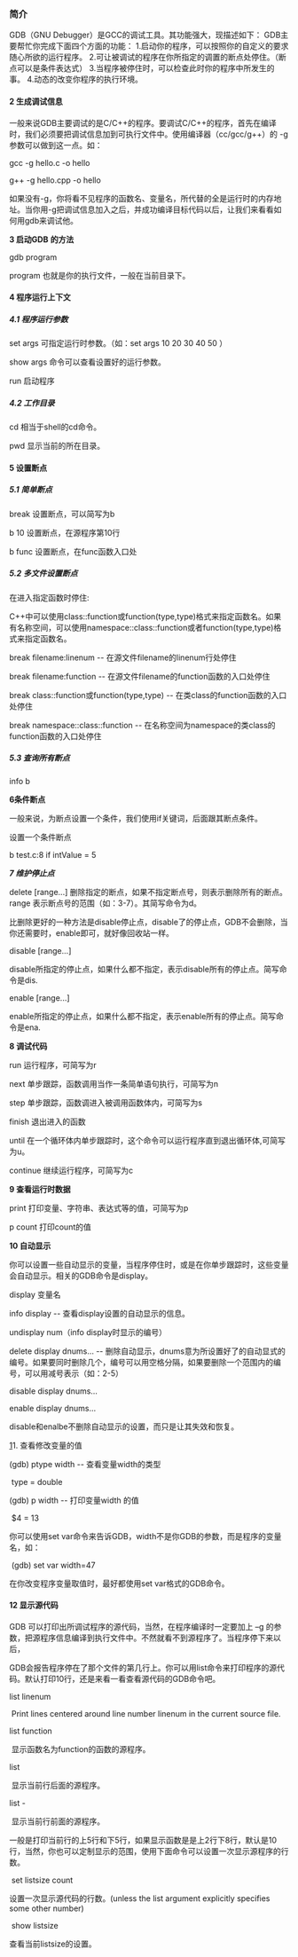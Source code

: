 ### 简介

   GDB（GNU Debugger）是GCC的调试工具。其功能强大，现描述如下：   GDB主要帮忙你完成下面四个方面的功能：   1.启动你的程序，可以按照你的自定义的要求随心所欲的运行程序。   2.可让被调试的程序在你所指定的调置的断点处停住。（断点可以是条件表达式）   3.当程序被停住时，可以检查此时你的程序中所发生的事。   4.动态的改变你程序的执行环境。

#### **2 生成调试信息**

   一般来说GDB主要调试的是C/C++的程序。要调试C/C++的程序，首先在编译时，我们必须要把调试信息加到可执行文件中。使用编译器（cc/gcc/g++）的 -g 参数可以做到这一点。如：

   gcc -g hello.c -o hello

   g++ -g hello.cpp -o hello

   如果没有-g，你将看不见程序的函数名、变量名，所代替的全是运行时的内存地址。当你用-g把调试信息加入之后，并成功编译目标代码以后，让我们来看看如何用gdb来调试他。

**3 启动GDB** **的方法**

   gdb program

   program 也就是你的执行文件，一般在当前目录下。

#### **4 程序运行上下文**

##### **4.1 程序运行参数**

   set args 可指定运行时参数。（如：set args 10 20 30 40 50 ）

   show args 命令可以查看设置好的运行参数。

   run 启动程序

##### **4.2 工作目录**

   cd 相当于shell的cd命令。

   pwd 显示当前的所在目录。

#### **5 设置断点**

##### **5.1 简单断点**

   break 设置断点，可以简写为b

   b 10 设置断点，在源程序第10行

   b func 设置断点，在func函数入口处

##### **5.2 多文件设置断点**

   在进入指定函数时停住:

   C++中可以使用class::function或function(type,type)格式来指定函数名。如果有名称空间，可以使用namespace::class::function或者function(type,type)格式来指定函数名。

   break filename:linenum -- 在源文件filename的linenum行处停住

   break filename:function -- 在源文件filename的function函数的入口处停住

   break class::function或function(type,type) -- 在类class的function函数的入口处停住

   break namespace::class::function -- 在名称空间为namespace的类class的function函数的入口处停住

##### **5.3 查询所有断点**

   info b

**6条件断点**

   一般来说，为断点设置一个条件，我们使用if关键词，后面跟其断点条件。

   设置一个条件断点

   b test.c:8 if intValue = 5

***7 维护停止点***

   delete [range...] 删除指定的断点，如果不指定断点号，则表示删除所有的断点。range 表示断点号的范围（如：3-7）。其简写命令为d。

​      比删除更好的一种方法是disable停止点，disable了的停止点，GDB不会删除，当你还需要时，enable即可，就好像回收站一样。

   disable [range...]

​      disable所指定的停止点，如果什么都不指定，表示disable所有的停止点。简写命令是dis.

   enable [range...]

​      enable所指定的停止点，如果什么都不指定，表示enable所有的停止点。简写命令是ena.

**8 调试代码**

   run 运行程序，可简写为r

   next 单步跟踪，函数调用当作一条简单语句执行，可简写为n

   step 单步跟踪，函数调进入被调用函数体内，可简写为s

   finish 退出进入的函数

   until 在一个循环体内单步跟踪时，这个命令可以运行程序直到退出循环体,可简写为u。

   continue 继续运行程序，可简写为c

**9 查看运行时数据**

   print 打印变量、字符串、表达式等的值，可简写为p

   p count 打印count的值

**10 自动显示**

   你可以设置一些自动显示的变量，当程序停住时，或是在你单步跟踪时，这些变量会自动显示。相关的GDB命令是display。

   display 变量名

   info display -- 查看display设置的自动显示的信息。

   undisplay num（info display时显示的编号）

   delete display dnums… -- 删除自动显示，dnums意为所设置好了的自动显式的编号。如果要同时删除几个，编号可以用空格分隔，如果要删除一个范围内的编号，可以用减号表示（如：2-5）

   disable display dnums…

   enable display dnums…

   disable和enalbe不删除自动显示的设置，而只是让其失效和恢复。

[1](evernote:///view/2985015/s18/fa254596-517e-4fb0-a298-aa00d21bc4ff/fa254596-517e-4fb0-a298-aa00d21bc4ff/)1. 查看修改变量的值

   (gdb) ptype width -- 查看变量width的类型

​      type = double

   (gdb) p width  -- 打印变量width 的值

​      $4 = 13

   你可以使用set var命令来告诉GDB，width不是你GDB的参数，而是程序的变量名，如：

​      (gdb) set var width=47

   在你改变程序变量取值时，最好都使用set var格式的GDB命令。

#### **12 显示源代码**

   GDB 可以打印出所调试程序的源代码，当然，在程序编译时一定要加上 –g 的参数，把源程序信息编译到执行文件中。不然就看不到源程序了。当程序停下来以后，

   GDB会报告程序停在了那个文件的第几行上。你可以用list命令来打印程序的源代码。默认打印10行，还是来看一看查看源代码的GDB命令吧。

   list linenum

​      Print lines centered around line number linenum in the current source file.

   list function

​      显示函数名为function的函数的源程序。

   list

​      显示当前行后面的源程序。

   list -

​      显示当前行前面的源程序。

   一般是打印当前行的上5行和下5行，如果显示函数是是上2行下8行，默认是10行，当然，你也可以定制显示的范围，使用下面命令可以设置一次显示源程序的行数。

​      set listsize count

   设置一次显示源代码的行数。(unless the list argument explicitly specifies some other number)

​      show listsize

   查看当前listsize的设置。